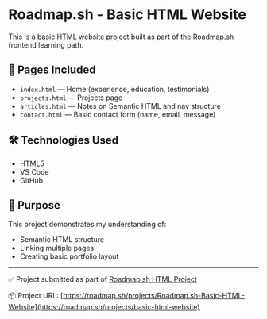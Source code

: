 # Roadmap.sh - Basic HTML Website

This is a basic HTML website project built as part of the [Roadmap.sh](https://roadmap.sh/frontend) frontend learning path.

## 📄 Pages Included
- `index.html` — Home (experience, education, testimonials)
- `projects.html` — Projects page
- `articles.html` — Notes on Semantic HTML and nav structure
- `contact.html` — Basic contact form (name, email, message)

## 🛠 Technologies Used
- HTML5
- VS Code
- GitHub

## 📌 Purpose
This project demonstrates my understanding of:
- Semantic HTML structure
- Linking multiple pages
- Creating basic portfolio layout

---

✅ Project submitted as part of [Roadmap.sh HTML Project](https://roadmap.sh/frontend/html-project)

📦 Project URL: [https://roadmap.sh/projects/Roadmap.sh-Basic-HTML-Website](https://roadmap.sh/projects/basic-html-website)
